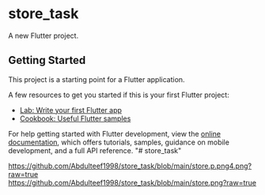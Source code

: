 # store_task

A new Flutter project.

## Getting Started

This project is a starting point for a Flutter application.

A few resources to get you started if this is your first Flutter project:

- [Lab: Write your first Flutter app](https://docs.flutter.dev/get-started/codelab)
- [Cookbook: Useful Flutter samples](https://docs.flutter.dev/cookbook)

For help getting started with Flutter development, view the
[online documentation](https://docs.flutter.dev/), which offers tutorials,
samples, guidance on mobile development, and a full API reference.
"# store_task" 

https://github.com/Abdulteef1998/store_task/blob/main/store.p.png4.png?raw=true
https://github.com/Abdulteef1998/store_task/blob/main/store.png?raw=true
